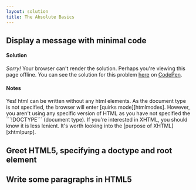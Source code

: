 ```yaml
---
layout: solution
title: The Absolute Basics 
---
```


<h2 id="hello">Display a message with minimal code</h2>

<h4>Solution</h4>
<section class="codepen">
  <p data-height="100" data-theme-id="0" data-slug-hash="OMBovE" data-default-tab="result" data-user="kranzuft" class='codepen'>
    <em>Sorry!</em> Your browser can't render the solution. Perhaps you're viewing this page offline.
    You can see the solution for this problem <a href='http://codepen.io/kranzuft/pen/OMBovE/'>here</a> 
    on <a href='http://codepen.io'>CodePen</a>.
  </p>
  <script async src="//assets.codepen.io/assets/embed/ei.js"></script>
</section>

<h4>Notes</h4>
Yes! html can be written without any html elements. As the document type is not specified, the browser will enter [quirks mode][htmlmodes]. However, you aren't using any specific version of HTML as you have not specified the ```!DOCTYPE``` (document type). If you're interested in XHTML, you should know it is less lenient. It's worth looking into the [purpose of XHTML][xhtmlpurp].


<h2 id="doctype">Greet HTML5, specifying a doctype and root element</h2>


<h2 id="multline">Write some paragraphs in HTML5</h2>


[htmlmodes]:https://developer.mozilla.org/en-US/docs/Quirks_Mode_and_Standards_Mode
[xhtmlpurp]:http://diveintohtml5.info/past.html#xhtml
